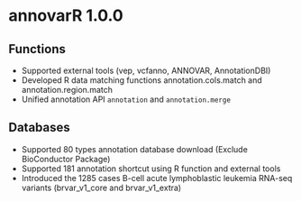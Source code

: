 # annovarR 1.0.0

## Functions

* Supported external tools (vep, vcfanno, ANNOVAR, AnnotationDBI)
* Developed R data matching functions annotation.cols.match and annotation.region.match
* Unified annotation API `annotation` and `annotation.merge`

## Databases

* Supported 80 types annotation database download (Exclude BioConductor Package)
* Supported 181 annotation shortcut using R function and external tools
* Introduced the 1285 cases B-cell acute lymphoblastic leukemia RNA-seq variants (brvar_v1_core and brvar_v1_extra)

